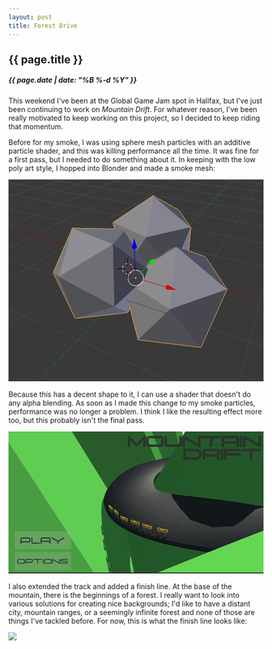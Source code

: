 ```yaml
---
layout: post
title: Forest Drive
---
```

{{ page.title }}
----------------
<h5>{{ page.date | date: "%B %-d %Y" }}</h5>

This weekend I've been at the Global Game Jam spot in Halifax, but I've just
been continuing to work on <i>Mountain Drift</i>. For whatever reason, I've been
really motivated to keep working on this project, so I decided to keep riding that
momentum.

Before for my smoke, I was using sphere mesh particles with an additive particle
shader, and this was killing performance all the time. It was fine for a first pass,
but I needed to do something about it. In keeping with the low poly art style, I
hopped into Blonder and made a smoke mesh:

<img src="/images/2017/Jan/SmokeMesh.png">

Because this has a decent shape to it, I can use a shader that doesn't do any alpha
blending. As soon as I made this change to my smoke particles, performance was no
longer a problem. I think I like the resulting effect more too, but this probably
isn't the final pass.

<img src="/images/2017/Jan/NewSmoke.gif">

I also extended the track and added a finish line. At the base of the mountain,
there is the beginnings of a forest. I really want to look into various solutions
for creating nice backgrounds; I'd like to have a distant city, mountain ranges,
or a seemingly infinite forest and none of those are things I've tackled before.
For now, this is what the finish line looks like:

<img src="/images/2017/Jan/Finish.gif">
